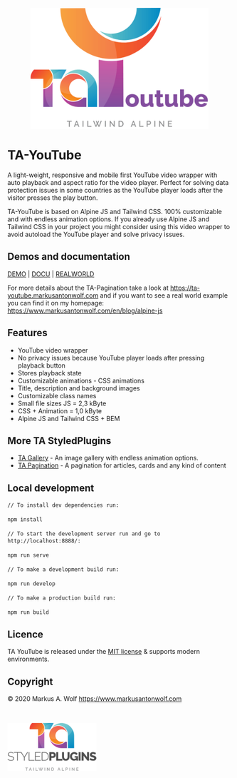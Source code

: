 <p align="center">
  <img src="./public/assets/img/logo-ta-youtube.png" width="400px" />
</p>

# TA-YouTube

A light-weight, responsive and mobile first YouTube video wrapper with auto playback and aspect ratio for the video player. Perfect for solving data protection issues in some countries as the YouTube player loads after the visitor presses the play button.

TA-YouTube is based on Alpine JS and Tailwind CSS. 100% customizable and with endless animation options. If you already use Alpine JS and Tailwind CSS in your project you might consider using this video wrapper to avoid autoload the YouTube player and solve privacy issues.

## Demos and documentation

[DEMO](https://ta-youtube.markusantonwolf.com) | [DOCU](https://ta-youtube.markusantonwolf.com) | [REALWORLD](https://www.markusantonwolf.com/en/blog/alpine-js)

For more details about the TA-Pagination take a look at <https://ta-youtube.markusantonwolf.com> and if you want to see a real world example you can find it on my homepage: <https://www.markusantonwolf.com/en/blog/alpine-js>

## Features

-   YouTube video wrapper
-   No privacy issues because YouTube player loads after pressing playback button
-   Stores playback state
-   Customizable animations - CSS animations
-   Title, description and background images
-   Customizable class names
-   Small file sizes JS = 2,3 kByte
-   CSS + Animation = 1,0 kByte
-   Alpine JS and Tailwind CSS + BEM

## More TA StyledPlugins

-   [TA Gallery](https://github.com/markusantonwolf/ta-gallery) - An image gallery with endless animation options.
-   [TA Pagination](https://github.com/markusantonwolf/ta-pagination) - A pagination for articles, cards and any kind of content

## Local development

```
// To install dev dependencies run:

npm install

// To start the development server run and go to http://localhost:8888/:

npm run serve

// To make a development build run:

npm run develop

// To make a production build run:

npm run build
```

## Licence

TA YouTube is released under the [MIT license](https://github.com/markusantonwolf/ta-youtube/blob/master/licence.md) & supports modern environments.

## Copyright

© 2020 Markus A. Wolf
<https://www.markusantonwolf.com>

<img src="./public/assets/img/logo-ta-styled-plugins.png" width="200px" style="padding-top:2rem;" />
